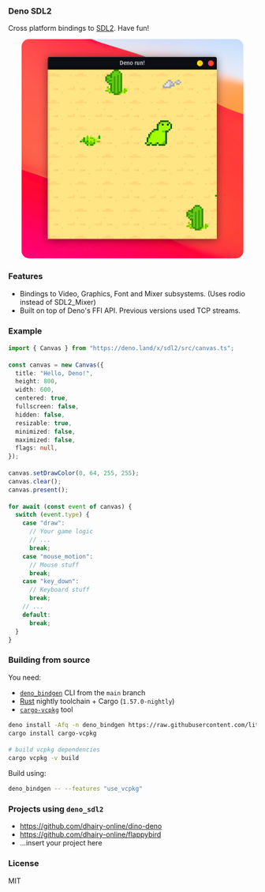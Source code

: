 ### Deno SDL2

Cross platform bindings to [SDL2](https://www.libsdl.org/index.php). Have fun!

<p align="center">
  <img src="examples/sprite/demo.png" data-tooltip="Ad" width="450px" style="border-radius: 15px">
</p>

### Features

- Bindings to Video, Graphics, Font and Mixer subsystems. (Uses rodio instead of
  SDL2_Mixer)
- Built on top of Deno's FFI API. Previous versions used TCP streams.

### Example

```typescript
import { Canvas } from "https://deno.land/x/sdl2/src/canvas.ts";

const canvas = new Canvas({
  title: "Hello, Deno!",
  height: 800,
  width: 600,
  centered: true,
  fullscreen: false,
  hidden: false,
  resizable: true,
  minimized: false,
  maximized: false,
  flags: null,
});

canvas.setDrawColor(0, 64, 255, 255);
canvas.clear();
canvas.present();

for await (const event of canvas) {
  switch (event.type) {
    case "draw":
      // Your game logic
      // ...
      break;
    case "mouse_motion":
      // Mouse stuff
      break;
    case "key_down":
      // Keyboard stuff
      break;
    // ...
    default:
      break;
  }
}
```

### Building from source

You need:

- [`deno_bindgen`](https://github.com/littledivy/deno_bindgen) CLI from the
  `main` branch
- [Rust](https://rust-lang.org) nightly toolchain + Cargo (`1.57.0-nightly`)
- [`cargo-vcpkg`](https://crates.io/crates/cargo-vcpkg) tool

```bash
deno install -Afq -n deno_bindgen https://raw.githubusercontent.com/littledivy/deno_bindgen/main/cli.ts
cargo install cargo-vcpkg

# build vcpkg dependencies
cargo vcpkg -v build
```

Build using:

```bash
deno_bindgen -- --features "use_vcpkg"
```

### Projects using `deno_sdl2`

- https://github.com/dhairy-online/dino-deno
- https://github.com/dhairy-online/flappybird
- ...insert your project here

### License

MIT

